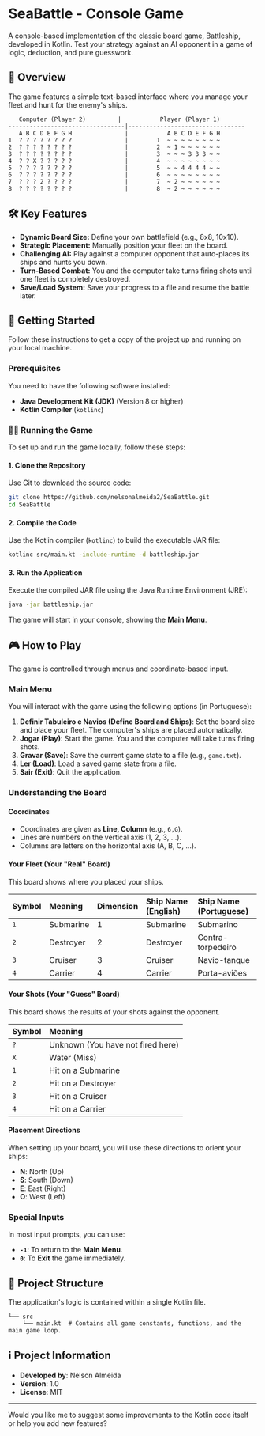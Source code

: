 # SeaBattle - Console Game

A console-based implementation of the classic board game, Battleship, developed in Kotlin. Test your strategy against an AI opponent in a game of logic, deduction, and pure guesswork.

## 🎨 Overview

The game features a simple text-based interface where you manage your fleet and hunt for the enemy's ships.

```text
   Computer (Player 2)         |           Player (Player 1)
---------------------------------|---------------------------------
   A B C D E F G H               |           A B C D E F G H
1  ? ? ? ? ? ? ? ?               |        1  ~ ~ ~ ~ ~ ~ ~ ~
2  ? ? ? ? ? ? ? ?               |        2  ~ 1 ~ ~ ~ ~ ~ ~
3  ? ? ? ? ? ? ? ?               |        3  ~ ~ ~ 3 3 3 ~ ~
4  ? ? X ? ? ? ? ?               |        4  ~ ~ ~ ~ ~ ~ ~ ~
5  ? ? ? ? ? ? ? ?               |        5  ~ ~ 4 4 4 4 ~ ~
6  ? ? ? ? ? ? ? ?               |        6  ~ ~ ~ ~ ~ ~ ~ ~
7  ? ? ? 2 ? ? ? ?               |        7  ~ 2 ~ ~ ~ ~ ~ ~
8  ? ? ? ? ? ? ? ?               |        8  ~ 2 ~ ~ ~ ~ ~ ~
```

## 🛠️ Key Features

  * **Dynamic Board Size:** Define your own battlefield (e.g., 8x8, 10x10).
  * **Strategic Placement:** Manually position your fleet on the board.
  * **Challenging AI:** Play against a computer opponent that auto-places its ships and hunts you down.
  * **Turn-Based Combat:** You and the computer take turns firing shots until one fleet is completely destroyed.
  * **Save/Load System:** Save your progress to a file and resume the battle later.

## 🚀 Getting Started

Follow these instructions to get a copy of the project up and running on your local machine.

### Prerequisites

You need to have the following software installed:

  * **Java Development Kit (JDK)** (Version 8 or higher)
  * **Kotlin Compiler** (`kotlinc`)

### 🏃‍♂️ Running the Game

To set up and run the game locally, follow these steps:

#### 1\. Clone the Repository

Use Git to download the source code:

```bash
git clone https://github.com/nelsonalmeida2/SeaBattle.git
cd SeaBattle
```

#### 2\. Compile the Code

Use the Kotlin compiler (`kotlinc`) to build the executable JAR file:

```bash
kotlinc src/main.kt -include-runtime -d battleship.jar
```

#### 3\. Run the Application

Execute the compiled JAR file using the Java Runtime Environment (JRE):

```bash
java -jar battleship.jar
```

The game will start in your console, showing the **Main Menu**.

## 🎮 How to Play

The game is controlled through menus and coordinate-based input.

### Main Menu

You will interact with the game using the following options (in Portuguese):

1.  **Definir Tabuleiro e Navios (Define Board and Ships)**: Set the board size and place your fleet. The computer's ships are placed automatically.
2.  **Jogar (Play)**: Start the game. You and the computer will take turns firing shots.
3.  **Gravar (Save)**: Save the current game state to a file (e.g., `game.txt`).
4.  **Ler (Load)**: Load a saved game state from a file.
5.  **Sair (Exit)**: Quit the application.

### Understanding the Board

#### Coordinates

  * Coordinates are given as **Line, Column** (e.g., `6,G`).
  * Lines are numbers on the vertical axis (1, 2, 3, ...).
  * Columns are letters on the horizontal axis (A, B, C, ...).

#### Your Fleet (Your "Real" Board)

This board shows where you placed your ships.

| Symbol | Meaning | Dimension | Ship Name (English) | Ship Name (Portuguese) |
| :--- | :--- | :--- | :--- | :--- |
| `1` | Submarine | 1 | Submarine | Submarino |
| `2` | Destroyer | 2 | Destroyer | Contra-torpedeiro |
| `3` | Cruiser | 3 | Cruiser | Navio-tanque |
| `4` | Carrier | 4 | Carrier | Porta-aviões |

#### Your Shots (Your "Guess" Board)

This board shows the results of your shots against the opponent.

| Symbol | Meaning |
| :--- | :--- |
| `?` | Unknown (You have not fired here) |
| `X` | Water (Miss) |
| `1` | Hit on a Submarine |
| `2` | Hit on a Destroyer |
| `3` | Hit on a Cruiser |
| `4` | Hit on a Carrier |

#### Placement Directions

When setting up your board, you will use these directions to orient your ships:

  * **N**: North (Up)
  * **S**: South (Down)
  * **E**: East (Right)
  * **O**: West (Left)

### Special Inputs

In most input prompts, you can use:

  * **`-1`**: To return to the **Main Menu**.
  * **`0`**: To **Exit** the game immediately.

## 📂 Project Structure

The application's logic is contained within a single Kotlin file.

```
└── src
    └── main.kt  # Contains all game constants, functions, and the main game loop.
```

## ℹ️ Project Information

  * **Developed by**: Nelson Almeida
  * **Version**: 1.0
  * **License**: MIT

-----

Would you like me to suggest some improvements to the Kotlin code itself or help you add new features?
